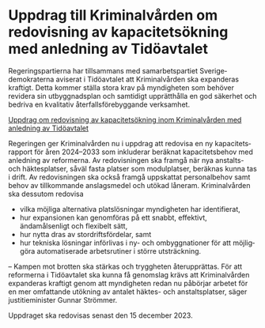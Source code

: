 # Uppdrag till Kriminalvården om redovisning av kapacitetsökning med anledning av Tidöavtalet

Regeringspartierna har till­sammans med samarbets­partiet Sverige­demokraterna aviserat i Tidö­avtalet att Kriminal­vården ska expan­deras kraftigt. Detta kommer ställa stora krav på myndig­heten som behöver revidera sin utbygg­nadsplan och samtidigt upprätt­hålla en god säkerhet och bedriva en kvalitativ återfalls­före­byggande verk­samhet.

[Uppdrag om redovisning av kapacitetsökning inom Kriminalvården med anledning av Tidöavtalet](/regeringsuppdrag/2023/06/uppdrag-om-redovisning-av-kapacitetsokning-inom-kriminalvarden-med-anledning-av-tidoavtalet/ "Uppdrag om redovisning av kapacitetsökning inom Kriminalvården med anledning av Tidöavtalet")

Regeringen ger Kriminal­vården nu i uppdrag att redovisa en ny kapacitets­rapport för åren 2024–2033 som inkluderar beräknat kapacitets­behov med anledning av reformerna. Av redovis­ningen ska framgå när nya anstalts\- och häktes­platser, såväl fasta platser som modul­platser, beräknas kunna tas i drift. Av redovis­ningen ska också framgå uppskattat personal­behov samt behov av tillkom­mande anslags­medel och utökad låneram. Kriminal­vården ska dessutom redovisa

* vilka möjliga alternativa plats­lösningar myndigheten har identifierat,
* hur expansionen kan genom­föras på ett snabbt, effektivt, ändamålsenligt och flexibelt sätt,
* hur nytta dras av stordrifts­fördelar, samt
* hur tekniska lösningar införlivas i ny\- och ombygg­nationer för att möjlig­göra auto­matiserade arbets­rutiner i större utsträckning.

– Kampen mot brotten ska stärkas och trygg­heten återupprättas. För att reformerna i Tidö­avtalet ska kunna få genom­slag krävs att Kriminal­vården expan­deras kraftigt genom att myndig­heten redan nu påbörjar arbetet för en mer omfattande utökning av antalet häktes\- och anstalts­platser, säger justitie­minister Gunnar Strömmer.

Uppdraget ska redovisas senast den 15 december 2023\.
